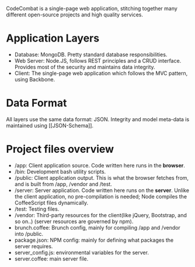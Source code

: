CodeCombat is a single-page web application, stitching together many different open-source projects and high quality services.

# Application Layers

* Database: MongoDB. Pretty standard database responsibilities.
* Web Server: Node.JS, follows REST principles and a CRUD interface. Provides most of the security and maintains data integrity.
* Client: The single-page web application which follows the MVC pattern, using Backbone.

# Data Format

All layers use the same data format: JSON. Integrity and model meta-data is maintained using [[JSON-Schema]].

# Project files overview

* /app: Client application source. Code written here runs in the **browser**.
* /bin: Development bash utility scripts. 
* /public: Client application output. This is what the browser fetches from, and is built from /app, /vendor and /test.
* /server: Server application. Code written here runs on the **server**. Unlike the client application, no pre-compilation is needed; Node compiles the CoffeeScript files dynamically.
* /test: Testing files.
* /vendor: Third-party resources for the client(like jQuery, Bootstrap, and so on..) (server resources are governed by npm).
* brunch.coffee: Brunch config, mainly for compiling /app and /vendor into /public.
* package.json: NPM config: mainly for defining what packages the server requires.
* server_config.js: environmental variables for the server.
* server.coffee: main server file.